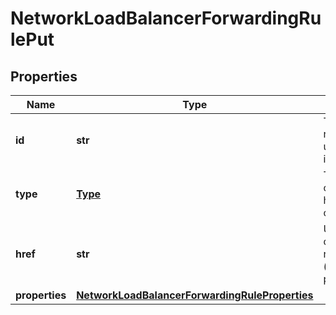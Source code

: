 # NetworkLoadBalancerForwardingRulePut

## Properties
| Name | Type | Description | Notes |
| ------------ | ------------- | ------------- | ------------- |
| **id** | **str** | The resource&#39;s unique identifier | [optional] [readonly]  |
| **type** | [**Type**](Type.md) | The type of object that has been created | [optional]  |
| **href** | **str** | URL to the object representation (absolute path) | [optional] [readonly]  |
| **properties** | [**NetworkLoadBalancerForwardingRuleProperties**](NetworkLoadBalancerForwardingRuleProperties.md) |  |  |


